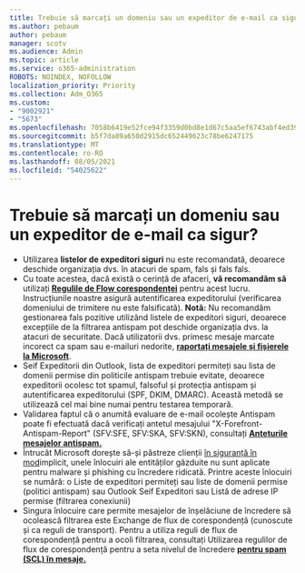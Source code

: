 ```yaml
---
title: Trebuie să marcați un domeniu sau un expeditor de e-mail ca sigur?
ms.author: pebaum
author: pebaum
manager: scotv
ms.audience: Admin
ms.topic: article
ms.service: o365-administration
ROBOTS: NOINDEX, NOFOLLOW
localization_priority: Priority
ms.collection: Adm_O365
ms.custom:
- "9002921"
- "5673"
ms.openlocfilehash: 7058b6419e52fce94f3359d0bd8e1d67c5aa5ef6743abf4ed39f45bad49e1d07
ms.sourcegitcommit: b5f7da89a650d2915dc652449623c78be6247175
ms.translationtype: MT
ms.contentlocale: ro-RO
ms.lasthandoff: 08/05/2021
ms.locfileid: "54025622"
---
```

# <a name="need-to-mark-a-domain-or-email-sender-safe"></a>Trebuie să marcați un domeniu sau un expeditor de e-mail ca sigur?

- Utilizarea **listelor de expeditori siguri** nu este recomandată, deoarece deschide organizația dvs. în atacuri de spam, fals și fals fals.
- Cu toate acestea, dacă există o cerință de afaceri, **vă recomandăm să** utilizați **[Regulile de Flow corespondenței](https://docs.microsoft.com/microsoft-365/security/office-365-security/create-safe-sender-lists-in-office-365?view=o365-worldwide#recommended-use-mail-flow-rules)** pentru acest lucru. Instrucțiunile noastre asigură autentificarea expeditorului (verificarea domeniului de trimitere nu este falsificată). **Notă:** Nu recomandăm gestionarea fals pozitive utilizând listele de expeditori siguri, deoarece excepțiile de la filtrarea antispam pot deschide organizația dvs. la atacuri de securitate. Dacă utilizatorii dvs. primesc mesaje marcate incorect ca spam sau e-mailuri nedorite, **[raportați mesajele și fișierele la Microsoft](https://protection.office.com/reportsubmission)**.
- Seif Expeditorii din Outlook, lista de expeditori permiteți sau lista  de domenii permise din politicile antispam trebuie evitate, deoarece expeditorii ocolesc tot spamul, falsoful și protecția antispam și autentificarea expeditorului (SPF, DKIM, DMARC). Această metodă se utilizează cel mai bine numai pentru testarea temporară.
- Validarea faptul că o anumită evaluare de e-mail ocolește Antispam poate fi efectuată dacă verificați antetul mesajului "X-Forefront-Antispam-Report" (SFV:SFE, SFV:SKA, SFV:SKN), consultați **[Anteturile mesajelor antispam.](https://docs.microsoft.com/microsoft-365/security/office-365-security/anti-spam-message-headers)**
- Întrucât Microsoft dorește să-și păstreze clienții [în siguranță în mod](https://docs.microsoft.com/microsoft-365/security/office-365-security/secure-by-default#exceptions)implicit, unele înlocuiri ale entităților găzduite nu sunt aplicate pentru malware și phishing cu încredere ridicată. Printre aceste înlocuiri se numără: o Liste de expeditori permiteți sau liste de domenii permise (politici antispam) sau Outlook Seif Expeditori sau Listă de adrese IP permise (filtrarea conexiunii) 
- Singura înlocuire care permite mesajelor de înșelăciune de încredere să ocolească filtrarea este Exchange de flux de corespondență (cunoscute și ca reguli de transport). Pentru a utiliza reguli de flux de corespondență pentru a ocoli filtrarea, consultați Utilizarea regulilor de flux de corespondență pentru a seta nivelul de încredere **[pentru spam (SCL) în mesaje.](https://docs.microsoft.com/microsoft-365/security/office-365-security/use-mail-flow-rules-to-set-the-spam-confidence-level-scl-in-messages)**